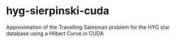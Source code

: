 # hyg-sierpinski-cuda
Approximation of the Travelling Salesman problem for the HYG star database using a Hilbert Curve in CUDA
